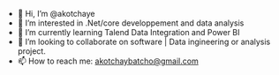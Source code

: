 - 👋 Hi, I’m @akotchaye
- 👀 I’m interested in .Net/core developpement and data analysis
- 🌱 I’m currently learning Talend Data Integration and Power BI
- 💞️ I’m looking to collaborate on software | Data ingineering or analysis project.
- 📫 How to reach me: akotchaybatcho@gmail.com

<!---ddd
akotchaye/akotchaye is a ✨ special ✨ repository because its `README.md` (this file) appears on your GitHub profile.
You can click the Preview link to take a look at your changes.
--->
